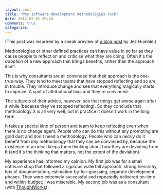 ```yaml
---
layout: post
title: "Why software development methodologies rock"
date: 2012-08-01 20:24
comments: true
categories:
---
```


(This post was insprired by a sneak preview of [a blog
post](http://continuousdelivery.com/2012/08/why-software-development-methodologies-suck/
"Why software development methodologies suck") by Jez Humble.)

Methodologies or other defined practices can have value in so far as
they cause people to reflect on and criticise what they are
doing. Often it's the *adoption* of a new approach that brings
benefits, rather than the approach itself.

This is why consultants are all convinced that their approach is the
one-true-way. They tend to meet teams that have stopped reflecting and
so are in trouble. They introduce change and see that everything
magically starts to improve. A spot of attributional bias and they're
convinced.

The subjects of their advice, however, see that things get worse again
after a while (because they've stopped reflecting). So they conclude
that methodology X is all very well, but in practice it doesn't work
in the long term.

It takes a special kind of person and team to keep reflecting even
when there is no change agent. People who can do this without any
prompting are gold dust and don't need a methodology. People who can
*nearly* do it benefit from *any* methodology that they can be
convinced by, because the existence of an ideal keeps them thinking
about how they are deviating from it (and it's the thinking that
matters, not the extent of the deviation).

My experience has informed my opinion. My first job was for a small
software shop that followed a rigorous waterfall approach: strong
hierarchy, lots of documentation, estimation-by-loc-guessing, separate
development phases. They were extremely successful and repeatedly
delivered on-time and within-budget; I was miserable. My second job
was as a consultant (with [ThoughtWorks](http://www.thoughtworks.com)).
